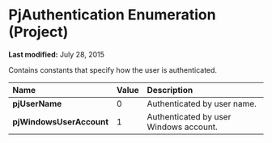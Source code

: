 
# PjAuthentication Enumeration (Project)

 **Last modified:** July 28, 2015

Contains constants that specify how the user is authenticated. 


|**Name**|**Value**|**Description**|
|:-----|:-----|:-----|
| **pjUserName**|0|Authenticated by user name.|
| **pjWindowsUserAccount**|1|Authenticated by user Windows account.|
